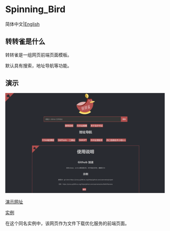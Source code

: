 # Spinning_Bird

简体中文|[English](https://github.com/PJ-568/Spinning_Bird/README_English.md)

## 转转雀是什么

转转雀是一组网页前端页面模板。

默认具有搜索，地址导航等功能。

## 演示

<p align="center">
    <img src="https://github.com/PJ-568/Spinning_Bird/blob/main/img/%E6%BC%94%E7%A4%BA.webp">
</p>

[演示网址](https://pj568.eu.org/Spinning_Bird/)

[实例](https://proxy.pj568.eu.org/)

在这个同名实例中，该网页作为文件下载优化服务的前端页面。
